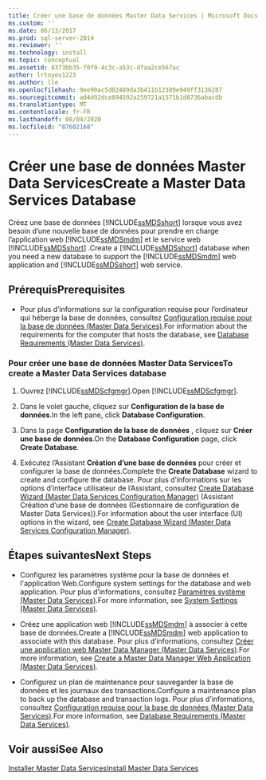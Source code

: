 ```yaml
---
title: Créer une base de données Master Data Services | Microsoft Docs
ms.custom: ''
ms.date: 06/13/2017
ms.prod: sql-server-2014
ms.reviewer: ''
ms.technology: install
ms.topic: conceptual
ms.assetid: 8373bb35-f0f9-4c3c-a53c-dfaa2ce567ac
author: lrtoyou1223
ms.author: lle
ms.openlocfilehash: 9ee90ac5d02489da3b411b12389e949ff3136287
ms.sourcegitcommit: ad4d92dce894592a259721a1571b1d8736abacdb
ms.translationtype: MT
ms.contentlocale: fr-FR
ms.lasthandoff: 08/04/2020
ms.locfileid: "87602168"
---
```

# <a name="create-a-master-data-services-database"></a><span data-ttu-id="f54e4-102">Créer une base de données Master Data Services</span><span class="sxs-lookup"><span data-stu-id="f54e4-102">Create a Master Data Services Database</span></span>
  <span data-ttu-id="f54e4-103">Créez une base de données [!INCLUDE[ssMDSshort](../../includes/ssmdsshort-md.md)] lorsque vous avez besoin d’une nouvelle base de données pour prendre en charge l’application web [!INCLUDE[ssMDSmdm](../../includes/ssmdsmdm-md.md)] et le service web [!INCLUDE[ssMDSshort](../../includes/ssmdsshort-md.md)] .</span><span class="sxs-lookup"><span data-stu-id="f54e4-103">Create a [!INCLUDE[ssMDSshort](../../includes/ssmdsshort-md.md)] database when you need a new database to support the [!INCLUDE[ssMDSmdm](../../includes/ssmdsmdm-md.md)] web application and [!INCLUDE[ssMDSshort](../../includes/ssmdsshort-md.md)] web service.</span></span>  
  
## <a name="prerequisites"></a><span data-ttu-id="f54e4-104">Prérequis</span><span class="sxs-lookup"><span data-stu-id="f54e4-104">Prerequisites</span></span>  
  
-   <span data-ttu-id="f54e4-105">Pour plus d’informations sur la configuration requise pour l’ordinateur qui héberge la base de données, consultez [Configuration requise pour la base de données &#40;Master Data Services&#41;](database-requirements-master-data-services.md).</span><span class="sxs-lookup"><span data-stu-id="f54e4-105">For information about the requirements for the computer that hosts the database, see [Database Requirements &#40;Master Data Services&#41;](database-requirements-master-data-services.md).</span></span>  
  
### <a name="to-create-a-master-data-services-database"></a><span data-ttu-id="f54e4-106">Pour créer une base de données Master Data Services</span><span class="sxs-lookup"><span data-stu-id="f54e4-106">To create a Master Data Services database</span></span>  
  
1.  <span data-ttu-id="f54e4-107">Ouvrez [!INCLUDE[ssMDScfgmgr](../../includes/ssmdscfgmgr-md.md)].</span><span class="sxs-lookup"><span data-stu-id="f54e4-107">Open [!INCLUDE[ssMDScfgmgr](../../includes/ssmdscfgmgr-md.md)].</span></span>  
  
2.  <span data-ttu-id="f54e4-108">Dans le volet gauche, cliquez sur **Configuration de la base de données**.</span><span class="sxs-lookup"><span data-stu-id="f54e4-108">In the left pane, click **Database Configuration**.</span></span>  
  
3.  <span data-ttu-id="f54e4-109">Dans la page **Configuration de la base de données** , cliquez sur **Créer une base de données**.</span><span class="sxs-lookup"><span data-stu-id="f54e4-109">On the **Database Configuration** page, click **Create Database**.</span></span>  
  
4.  <span data-ttu-id="f54e4-110">Exécutez l’Assistant **Création d’une base de données** pour créer et configurer la base de données.</span><span class="sxs-lookup"><span data-stu-id="f54e4-110">Complete the **Create Database** wizard to create and configure the database.</span></span> <span data-ttu-id="f54e4-111">Pour plus d’informations sur les options d’interface utilisateur de l’Assistant, consultez [Create Database Wizard &#40;Master Data Services Configuration Manager&#41;](../create-database-wizard-master-data-services-configuration-manager.md) (Assistant Création d’une base de données (Gestionnaire de configuration de Master Data Services)).</span><span class="sxs-lookup"><span data-stu-id="f54e4-111">For information about the user interface (UI) options in the wizard, see [Create Database Wizard &#40;Master Data Services Configuration Manager&#41;](../create-database-wizard-master-data-services-configuration-manager.md).</span></span>  
  
## <a name="next-steps"></a><span data-ttu-id="f54e4-112">Étapes suivantes</span><span class="sxs-lookup"><span data-stu-id="f54e4-112">Next Steps</span></span>  
  
-   <span data-ttu-id="f54e4-113">Configurez les paramètres système pour la base de données et l'application Web.</span><span class="sxs-lookup"><span data-stu-id="f54e4-113">Configure system settings for the database and web application.</span></span> <span data-ttu-id="f54e4-114">Pour plus d’informations, consultez [Paramètres système &#40;Master Data Services&#41;](../system-settings-master-data-services.md).</span><span class="sxs-lookup"><span data-stu-id="f54e4-114">For more information, see [System Settings &#40;Master Data Services&#41;](../system-settings-master-data-services.md).</span></span>  
  
-   <span data-ttu-id="f54e4-115">Créez une application web [!INCLUDE[ssMDSmdm](../../includes/ssmdsmdm-md.md)] à associer à cette base de données.</span><span class="sxs-lookup"><span data-stu-id="f54e4-115">Create a [!INCLUDE[ssMDSmdm](../../includes/ssmdsmdm-md.md)] web application to associate with this database.</span></span> <span data-ttu-id="f54e4-116">Pour plus d’informations, consultez [Créer une application web Master Data Manager &#40;Master Data Services&#41;](create-a-master-data-manager-web-application-master-data-services.md).</span><span class="sxs-lookup"><span data-stu-id="f54e4-116">For more information, see [Create a Master Data Manager Web Application &#40;Master Data Services&#41;](create-a-master-data-manager-web-application-master-data-services.md).</span></span>  
  
-   <span data-ttu-id="f54e4-117">Configurez un plan de maintenance pour sauvegarder la base de données et les journaux des transactions.</span><span class="sxs-lookup"><span data-stu-id="f54e4-117">Configure a maintenance plan to back up the database and transaction logs.</span></span> <span data-ttu-id="f54e4-118">Pour plus d’informations, consultez [Configuration requise pour la base de données &#40;Master Data Services&#41;](database-requirements-master-data-services.md).</span><span class="sxs-lookup"><span data-stu-id="f54e4-118">For more information, see [Database Requirements &#40;Master Data Services&#41;](database-requirements-master-data-services.md).</span></span>  
  
## <a name="see-also"></a><span data-ttu-id="f54e4-119">Voir aussi</span><span class="sxs-lookup"><span data-stu-id="f54e4-119">See Also</span></span>  
 [<span data-ttu-id="f54e4-120">Installer Master Data Services</span><span class="sxs-lookup"><span data-stu-id="f54e4-120">Install Master Data Services</span></span>](install-master-data-services.md)  
  
  
